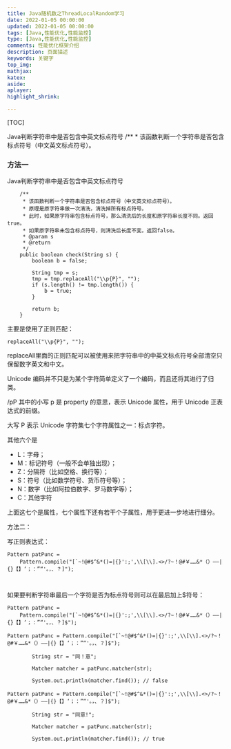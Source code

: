 ```yaml
---
title: Java随机数之ThreadLocalRandom学习
date: 2022-01-05 00:00:00
updated: 2022-01-05 00:00:00
tags: [Java,性能优化,性能监控]
type: [Java,性能优化,性能监控]
comments: 性能优化框架介绍
description: 页面描述
keywords: 关键字
top_img:
mathjax:
katex:
aside:
aplayer:
highlight_shrink:

---
```


[TOC]



 Java判断字符串中是否包含中英文标点符号 /** * 该函数判断一个字符串是否包含标点符号（中文英文标点符号）。


###  方法一

 Java判断字符串中是否包含中英文标点符号

```
    /**
     * 该函数判断一个字符串是否包含标点符号（中文英文标点符号）。
     * 原理是原字符串做一次清洗，清洗掉所有标点符号。
     * 此时，如果原字符串包含标点符号，那么清洗后的长度和原字符串长度不同。返回true。
     * 如果原字符串未包含标点符号，则清洗后长度不变。返回false。
     * @param s
     * @return
     */
    public boolean check(String s) {
        boolean b = false;

        String tmp = s;
        tmp = tmp.replaceAll("\\p{P}", "");
        if (s.length() != tmp.length()) {
            b = true;
        }

        return b;
    }
```
主要是使用了正则匹配：

```
replaceAll("\\p{P}", "");
```
replaceAll里面的正则匹配可以被使用来把字符串中的中英文标点符号全部清空只保留数字英文和中文。

Unicode 编码并不只是为某个字符简单定义了一个编码，而且还将其进行了归类。


/pP 其中的小写 p 是 property 的意思，表示 Unicode 属性，用于 Unicode 正表达式的前缀。


大写 P 表示 Unicode 字符集七个字符属性之一：标点字符。


其他六个是

- L：字母；
- M：标记符号（一般不会单独出现）；
- Z：分隔符（比如空格、换行等）；
- S：符号（比如数学符号、货币符号等）；
- N：数字（比如阿拉伯数字、罗马数字等）；
- C：其他字符


上面这七个是属性，七个属性下还有若干个子属性，用于更进一步地进行细分。



方法二：

写正则表达式：

```
Pattern patPunc =
    Pattern.compile("[`~!@#$^&*()=|{}':;',\\[\\].<>/?~！@#￥……&*（）——|{}【】‘；：”“'。，、？]");
    
    
```

如果要判断字符串最后一个字符是否为标点符号则可以在最后加上$符号：


```
Pattern patPunc =
    Pattern.compile("[`~!@#$^&*()=|{}':;',\\[\\].<>/?~！@#￥……&*（）——|{}【】‘；：”“'。，、？]$");
```


```
Pattern patPunc = Pattern.compile("[`~!@#$^&*()=|{}':;',\\[\\].<>/?~！@#￥……&*（）——|{}【】‘；：”“'。，、？]$");
        
        String str = "同！意";
        
        Matcher matcher = patPunc.matcher(str);
        
        System.out.println(matcher.find()); // false
```

```
Pattern patPunc = Pattern.compile("[`~!@#$^&*()=|{}':;',\\[\\].<>/?~！@#￥……&*（）——|{}【】‘；：”“'。，、？]$");
        
        String str = "同意!";
        
        Matcher matcher = patPunc.matcher(str);
        
        System.out.println(matcher.find()); // true
```
